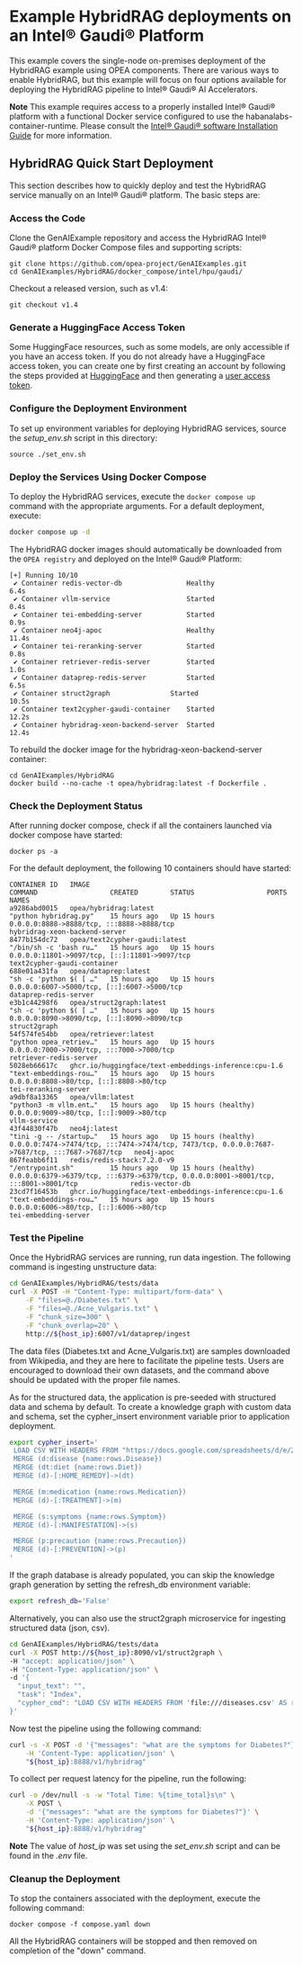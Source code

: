 # Example HybridRAG deployments on an Intel® Gaudi® Platform

This example covers the single-node on-premises deployment of the HybridRAG example using OPEA components. There are various ways to enable HybridRAG, but this example will focus on four options available for deploying the HybridRAG pipeline to Intel® Gaudi® AI Accelerators.

**Note** This example requires access to a properly installed Intel® Gaudi® platform with a functional Docker service configured to use the habanalabs-container-runtime. Please consult the [Intel® Gaudi® software Installation Guide](https://docs.habana.ai/en/v1.20.0/Installation_Guide/Driver_Installation.html) for more information.

## HybridRAG Quick Start Deployment

This section describes how to quickly deploy and test the HybridRAG service manually on an Intel® Gaudi® platform. The basic steps are:

### Access the Code

Clone the GenAIExample repository and access the HybridRAG Intel® Gaudi® platform Docker Compose files and supporting scripts:

```
git clone https://github.com/opea-project/GenAIExamples.git
cd GenAIExamples/HybridRAG/docker_compose/intel/hpu/gaudi/
```

Checkout a released version, such as v1.4:

```
git checkout v1.4
```

### Generate a HuggingFace Access Token

Some HuggingFace resources, such as some models, are only accessible if you have an access token. If you do not already have a HuggingFace access token, you can create one by first creating an account by following the steps provided at [HuggingFace](https://huggingface.co/) and then generating a [user access token](https://huggingface.co/docs/transformers.js/en/guides/private#step-1-generating-a-user-access-token).

### Configure the Deployment Environment

To set up environment variables for deploying HybridRAG services, source the _setup_env.sh_ script in this directory:

```
source ./set_env.sh
```

### Deploy the Services Using Docker Compose

To deploy the HybridRAG services, execute the `docker compose up` command with the appropriate arguments. For a default deployment, execute:

```bash
docker compose up -d
```

The HybridRAG docker images should automatically be downloaded from the `OPEA registry` and deployed on the Intel® Gaudi® Platform:

```
[+] Running 10/10
 ✔ Container redis-vector-db                Healthy                                                                           6.4s
 ✔ Container vllm-service                   Started                                                                           0.4s
 ✔ Container tei-embedding-server           Started                                                                           0.9s
 ✔ Container neo4j-apoc                     Healthy                                                                          11.4s
 ✔ Container tei-reranking-server           Started                                                                           0.8s
 ✔ Container retriever-redis-server         Started                                                                           1.0s
 ✔ Container dataprep-redis-server          Started                                                                           6.5s
 ✔ Container struct2graph	            Started                                                                           10.5s
 ✔ Container text2cypher-gaudi-container    Started                                                                          12.2s
 ✔ Container hybridrag-xeon-backend-server  Started                                                                          12.4s
```

To rebuild the docker image for the hybridrag-xeon-backend-server container:

```
cd GenAIExamples/HybridRAG
docker build --no-cache -t opea/hybridrag:latest -f Dockerfile .
```

### Check the Deployment Status

After running docker compose, check if all the containers launched via docker compose have started:

```
docker ps -a
```

For the default deployment, the following 10 containers should have started:

```
CONTAINER ID   IMAGE                                                                                       COMMAND                  CREATED        STATUS                  PORTS                                                                                            NAMES
a9286abd0015   opea/hybridrag:latest                                                                       "python hybridrag.py"    15 hours ago   Up 15 hours             0.0.0.0:8888->8888/tcp, :::8888->8888/tcp                                                        hybridrag-xeon-backend-server
8477b154dc72   opea/text2cypher-gaudi:latest                                                               "/bin/sh -c 'bash ru…"   15 hours ago   Up 15 hours             0.0.0.0:11801->9097/tcp, [::]:11801->9097/tcp                                                    text2cypher-gaudi-container
688e01a431fa   opea/dataprep:latest                                                                        "sh -c 'python $( [ …"   15 hours ago   Up 15 hours             0.0.0.0:6007->5000/tcp, [::]:6007->5000/tcp                                                      dataprep-redis-server
e3b1c44298f6   opea/struct2graph:latest                                                                    "sh -c 'python $( [ …"   15 hours ago   Up 15 hours             0.0.0.0:8090->8090/tcp, [::]:8090->8090/tcp                                                      struct2graph
54f574fe54bb   opea/retriever:latest                                                                       "python opea_retriev…"   15 hours ago   Up 15 hours             0.0.0.0:7000->7000/tcp, :::7000->7000/tcp                                                        retriever-redis-server
5028eb66617c   ghcr.io/huggingface/text-embeddings-inference:cpu-1.6                                       "text-embeddings-rou…"   15 hours ago   Up 15 hours             0.0.0.0:8808->80/tcp, [::]:8808->80/tcp                                                          tei-reranking-server
a9dbf8a13365   opea/vllm:latest                                                                            "python3 -m vllm.ent…"   15 hours ago   Up 15 hours (healthy)   0.0.0.0:9009->80/tcp, [::]:9009->80/tcp                                                          vllm-service
43f44830f47b   neo4j:latest                                                                                "tini -g -- /startup…"   15 hours ago   Up 15 hours (healthy)   0.0.0.0:7474->7474/tcp, :::7474->7474/tcp, 7473/tcp, 0.0.0.0:7687->7687/tcp, :::7687->7687/tcp   neo4j-apoc
867feabb6f11   redis/redis-stack:7.2.0-v9                                                                  "/entrypoint.sh"         15 hours ago   Up 15 hours (healthy)   0.0.0.0:6379->6379/tcp, :::6379->6379/tcp, 0.0.0.0:8001->8001/tcp, :::8001->8001/tcp             redis-vector-db
23cd7f16453b   ghcr.io/huggingface/text-embeddings-inference:cpu-1.6                                       "text-embeddings-rou…"   15 hours ago   Up 15 hours             0.0.0.0:6006->80/tcp, [::]:6006->80/tcp                                                          tei-embedding-server
```

### Test the Pipeline

Once the HybridRAG services are running, run data ingestion. The following command is ingesting unstructure data:

```bash
cd GenAIExamples/HybridRAG/tests/data
curl -X POST -H "Content-Type: multipart/form-data" \
    -F "files=@./Diabetes.txt" \
    -F "files=@./Acne_Vulgaris.txt" \
    -F "chunk_size=300" \
    -F "chunk_overlap=20" \
    http://${host_ip}:6007/v1/dataprep/ingest
```

The data files (Diabetes.txt and Acne_Vulgaris.txt) are samples downloaded from Wikipedia, and they are here to facilitate the pipeline tests. Users are encouraged to download their own datasets, and the command above should be updated with the proper file names.

As for the structured data, the application is pre-seeded with structured data and schema by default. To create a knowledge graph with custom data and schema, set the cypher_insert environment variable prior to application deployment.

```bash
export cypher_insert='
 LOAD CSV WITH HEADERS FROM "https://docs.google.com/spreadsheets/d/e/2PACX-1vQCEUxVlMZwwI2sn2T1aulBrRzJYVpsM9no8AEsYOOklCDTljoUIBHItGnqmAez62wwLpbvKMr7YoHI/pub?gid=0&single=true&output=csv" AS rows
 MERGE (d:disease {name:rows.Disease})
 MERGE (dt:diet {name:rows.Diet})
 MERGE (d)-[:HOME_REMEDY]->(dt)

 MERGE (m:medication {name:rows.Medication})
 MERGE (d)-[:TREATMENT]->(m)

 MERGE (s:symptoms {name:rows.Symptom})
 MERGE (d)-[:MANIFESTATION]->(s)

 MERGE (p:precaution {name:rows.Precaution})
 MERGE (d)-[:PREVENTION]->(p)
'
```

If the graph database is already populated, you can skip the knowledge graph generation by setting the refresh_db environment variable:

```bash
export refresh_db='False'
```
Alternatively, you can also use the struct2graph microservice for ingesting structured data (json, csv).

```bash
cd GenAIExamples/HybridRAG/tests/data
curl -X POST http://${host_ip}:8090/v1/struct2graph \
-H "accept: application/json" \
-H "Content-Type: application/json" \
-d '{
  "input_text": "",
  "task": "Index",
  "cypher_cmd": "LOAD CSV WITH HEADERS FROM 'file:///diseases.csv' AS row CREATE (:DiseaseInfo {Disease: row.Disease, Medications: row.Medications, Treatments: row.Treatments, HomeRemedies: row.HomeRemedies, Symptoms: row.Symptoms})"
}'
```

Now test the pipeline using the following command:

```bash
curl -s -X POST -d '{"messages": "what are the symptoms for Diabetes?"}' \
    -H 'Content-Type: application/json' \
    "${host_ip}:8888/v1/hybridrag"
```

To collect per request latency for the pipeline, run the following:

```bash
curl -o /dev/null -s -w "Total Time: %{time_total}s\n" \
    -X POST \
    -d '{"messages": "what are the symptoms for Diabetes?"}' \
    -H 'Content-Type: application/json' \
    "${host_ip}:8888/v1/hybridrag"
```

**Note** The value of _host_ip_ was set using the _set_env.sh_ script and can be found in the _.env_ file.

### Cleanup the Deployment

To stop the containers associated with the deployment, execute the following command:

```
docker compose -f compose.yaml down
```

All the HybridRAG containers will be stopped and then removed on completion of the "down" command.
